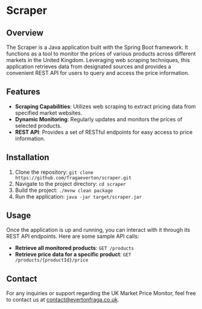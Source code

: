 # Scraper

## Overview

The Scraper is a Java application built with the Spring Boot framework. It functions as a tool to monitor the prices of various products across different markets in the United Kingdom. Leveraging web scraping techniques, this application retrieves data from designated sources and provides a convenient REST API for users to query and access the price information.

## Features

- **Scraping Capabilities**: Utilizes web scraping to extract pricing data from specified market websites.
- **Dynamic Monitoring**: Regularly updates and monitors the prices of selected products.
- **REST API**: Provides a set of RESTful endpoints for easy access to price information.

## Installation

1. Clone the repository: `git clone https://github.com/fragaeverton/scraper.git`
2. Navigate to the project directory: `cd scraper`
3. Build the project: `./mvnw clean package`
4. Run the application: `java -jar target/scraper.jar`

## Usage

Once the application is up and running, you can interact with it through its REST API endpoints. Here are some sample API calls:

- **Retrieve all monitored products**: `GET /products`
- **Retrieve price data for a specific product**: `GET /products/{productId}/price`

## Contact

For any inquiries or support regarding the UK Market Price Monitor, feel free to contact us at [contact@evertonfraga.co.uk](mailto:contact@evertonfraga.co.uk).